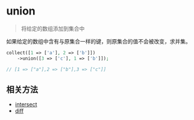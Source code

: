 # union

> 将给定的数组添加到集合中

如果给定的数组中含有与原集合一样的键，则原集合的值不会被改变，求并集。

```php
collect([1 => ['a'], 2 => ['b']])
    ->union([3 => ['c'], 1 => ['b']]);

// [1 => ["a"],2 => ["b"],3 => ["c"]]
```

## 相关方法

- [intersect](intersect.md)
- [diff](diff.md)